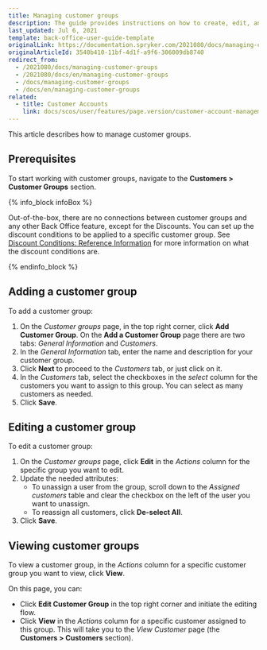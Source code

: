 ```yaml
---
title: Managing customer groups
description: The guide provides instructions on how to create, edit, and view customer groups in the Back Office.
last_updated: Jul 6, 2021
template: back-office-user-guide-template
originalLink: https://documentation.spryker.com/2021080/docs/managing-customer-groups
originalArticleId: 3540b410-11bf-4d1f-a9f6-306009db8740
redirect_from:
  - /2021080/docs/managing-customer-groups
  - /2021080/docs/en/managing-customer-groups
  - /docs/managing-customer-groups
  - /docs/en/managing-customer-groups
related:
  - title: Customer Accounts
    link: docs/scos/user/features/page.version/customer-account-management-feature-overview/customer-account-management-feature-overview.html
---
```


This article describes how to manage customer groups.

## Prerequisites

To start working with customer groups, navigate to the **Customers&nbsp;<span aria-label="and then">></span> Customer Groups** section.

{% info_block infoBox %}

Out-of-the-box, there are no connections between customer groups and any other Back Office feature, except for the Discounts. You can set up the discount conditions to be applied to a specific customer group. See  [Discount Conditions: Reference Information](/docs/pbc/all/discount-management/{{page.version}}/manage-in-the-back-office/create-discounts.html") for more information on what the discount conditions are.

{% endinfo_block %}

## Adding a customer group

To add a customer group:
1. On the *Customer groups* page, in the top right corner, click **Add Customer Group**.
On the **Add a Customer Group** page there are two tabs: *General Information* and *Customers*.
3. In the *General Information* tab, enter the name and description for your customer group.
4. Click **Next** to proceed to the *Customers* tab, or just click on it.
5. In the *Customers* tab, select the checkboxes in the _select_ column for the customers you want to assign to this group.
    You can select as many customers as needed.
5. Click **Save**.

## Editing a customer group

To edit a customer group:
1. On the *Customer groups* page, click **Edit** in the _Actions_ column for the specific group you want to edit.
2. Update the needed attributes:
    * To unassign a user from the group, scroll down to the *Assigned customers* table and clear the checkbox on the left of the user you want to unassign.
    * To reassign all customers, click **De-select All**.
3.  Click **Save**.

## Viewing customer groups

To view a customer group, in the _Actions_ column for a specific customer group you want to view, click **View**.

On this page, you can:
* Click **Edit Customer Group** in the top right corner and initiate the editing flow.
* Click **View** in the _Actions_ column for a specific customer assigned to this group. This will take you to the *View Customer* page (the **Customers&nbsp;<span aria-label="and then">></span> Customers** section).
